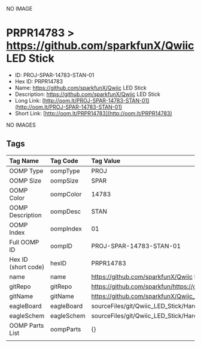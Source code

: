 


  
NO IMAGE  
# PRPR14783 > https://github.com/sparkfunX/Qwiic LED Stick

- ID: PROJ-SPAR-14783-STAN-01
- Hex ID: PRPR14783
- Name: https://github.com/sparkfunX/Qwiic LED Stick
- Description: https://github.com/sparkfunX/Qwiic LED Stick
- Long Link: [http://oom.lt/PROJ-SPAR-14783-STAN-01](http://oom.lt/PROJ-SPAR-14783-STAN-01)
- Short Link: [http://oom.lt/PRPR14783](http://oom.lt/PRPR14783)
  
NO IMAGES  
## Tags
  

|Tag Name|Tag Code|Tag Value|
| :--- | :--- | :--- |
|OOMP Type|oompType|PROJ|
|OOMP Size|oompSize|SPAR|
|OOMP Color|oompColor|14783|
|OOMP Description|oompDesc|STAN|
|OOMP Index|oompIndex|01|
|Full OOMP ID|oompID|PROJ-SPAR-14783-STAN-01|
|Hex ID (short code)|hexID|PRPR14783|
|name|name|https://github.com/sparkfunX/Qwiic LED Stick|
|gitRepo|gitRepo|https://github.com/sparkfun/https://github.com/sparkfunX/Qwiic_LED_Stick|
|gitName|gitName|https://github.com/sparkfunX/Qwiic_LED_Stick|
|eagleBoard|eagleBoard|sourceFiles/git/Qwiic_LED_Stick/Hardware/Qwiic LED Stick.brd|
|eagleSchem|eagleSchem|sourceFiles/git/Qwiic_LED_Stick/Hardware/Qwiic LED Stick.sch|
|OOMP Parts List|oompParts|{}|
||||
